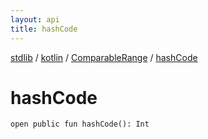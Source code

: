 ```yaml
---
layout: api
title: hashCode
---
```

[stdlib](../../index.md) / [kotlin](../index.md) / [ComparableRange](index.md) / [hashCode](hashCode.md)

# hashCode

```
open public fun hashCode(): Int
```
